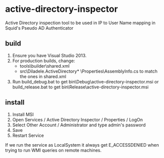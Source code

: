 # active-directory-inspector
Active Directory inspection tool to be used in IP to User Name mapping in Squid's Pseudo AD Authenticator

build
-----

1. Ensure you have Visual Studio 2013.
2. For production builds, change:
	- tools\builder\shared.xml 
	- src\Diladele.ActiveDirectory* \Properties\AssemblyInfo.cs to match the ones in shared.xml 
3. Run build_debug.bat to get bin\Debug\active-directory-inspector.msi 
   or build_release.bat to get bin\Release\active-directory-inspector.msi 

install
-------

1. Install MSI
2. Open Services / Active Directory Inspector / Properties / LogOn
3. Select Other Account / Administrator and type admin's password
4. Save
5. Restart Service

If we run the service as LocalSystem it always get E_ACCESSDENIED when trying to run WMI queries
on remote machines.

